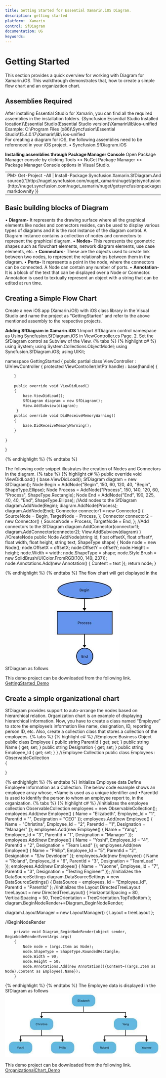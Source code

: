 ```yaml
---
title: Getting Started for Essential Xamarin.iOS Diagram.
description: getting started
platform:  Xamarin
control: SfDiagram
documentation: UG
keywords: 
---
```

# Getting Started
This section provides a quick overview for working with Diagram for Xamarin.iOS. This walkthrough demonstrates that, how to create a simple flow chart and an organization chart.

## Assemblies Required

After installing Essential Studio for Xamarin, you can find all the required assemblies in the installation folders.
{Syncfusion Essential Studio Installed location}\Essential Studio{Essential Studio version}\Xamarin\lib\ios-unified\
Example: C:\Program Files (x86)\Syncfusion\Essential Studio\15.4.0.17\Xamarin\lib\ ios-unified\
For creating a diagram for iOS, the following assemblies need to be referenced in your iOS project.
•	Syncfusion.SfDiagram.iOS

**Installing assemblies through Package Manager Console**
Open Package Manager console by clicking Tools >> NuGet Package Manager >> Package Manager Console options in Visual Studio.
<table>
<tr>
<td>
PM> Get-Project -All | Install-Package Syncfusion.Xamarin.SfDiagram.Android -source{{'[http://nuget.syncfusion.com/nuget_xamarin/nuget/getsyncfusionpackages/xamarin](http://nuget.syncfusion.com/nuget_xamarin/nuget/getsyncfusionpackages/xamarin#"")'| markdownify }}
</td>
</tr>
</table>

## Basic building blocks of Diagram

• **Diagram-** It represents the drawing surface where all the graphical elements like nodes and connectors resides, can be used to display various types of diagrams and it is the root instance of the diagram control. A Diagram instance contains a collection of nodes and  connectors to represent the  graphical diagram.
• **Nodes-** This represents the geometric shapes such as flowchart elements, network diagram elements, use case elements, etc. 
• **Connectors-** These are the objects used to create link between two nodes, to represent the relationships between them in the diagram. 
• **Ports-** It represents a point in the node, where the connectors can be connected. A Node can contain any number of ports.
• **Annotation-** It is a block of the text that can be displayed over a Node or Connector. Annotation is used to textually represent an object with a string that can be edited at run time.

## Creating a Simple Flow Chart

Create a new iOS app (Xamarin.iOS) with iOS class library in the Visual Studio and name the project as “GettingStarted” and refer to the above mentioned assembly to the respective projects.

**Adding SfDiagram in Xamarin.iOS**
1.Import SfDiagram control namespace as Using Syncfusion.SfDiagram.iOS in ViewController.cs Page.
2. Set the SfDiagram control as Subview of the View.
{% tabs %}
{% highlight c# %}
using System;
using System.Collections.ObjectModel;
using Syncfusion.SfDiagram.iOS;
using UIKit;

namespace GettingStarted
{
    public partial class ViewController : UIViewController
    {
        protected ViewController(IntPtr handle) : base(handle)
        {
		
        }

        public override void ViewDidLoad()
        {
            base.ViewDidLoad();
            SfDiagram diagram = new SfDiagram();
            View.AddSubview(diagram);       
         }    
        public override void DidReceiveMemoryWarning()
        {
            base.DidReceiveMemoryWarning();
        }

    }

}


{% endhighlight %}
{% endtabs %}

The following code snippet illustrates the creation of Nodes and Connectors in the diagram.
{% tabs %}
{% highlight c# %}
        public override void ViewDidLoad()
        {
            base.ViewDidLoad();
            SfDiagram diagram = new SfDiagram();
   Node Begin = AddNode("Begin", 150, 60, 120, 40, "Begin", ShapeType.Ellipse);
            Node Process = AddNode("Process", 150, 140, 120, 60, "Process", ShapeType.Rectangle);
            Node End = AddNode("End", 190, 225, 40, 40, "End", ShapeType.Ellipse);
            //Add nodes to the SfDiagram
            diagram.AddNode(Begin);
            diagram.AddNode(Process);
            diagram.AddNode(End);
            Connector connector1 = new Connector()
            {
                SourceNode = Begin,
                TargetNode = Process,
            };
            Connector connector2 = new Connector()
            {
                SourceNode = Process,
                TargetNode = End,
            };
            //Add connectors to the SfDiagram
            diagram.AddConnector(connector1);
            diagram.AddConnector(connector2);
             View.AddSubview(diagram)
  }
        //CreateNode
public Node AddNode(string id, float offsetX, float offsetY, float width, float height, string text, ShapeType shape)
        {
            Node node = new Node();
            node.OffsetX = offsetX;
            node.OffsetY = offsetY;
            node.Height = height;
            node.Width = width;
            node.ShapeType = shape;
            node.Style.Brush = new SolidBrush(UIColor.FromRGB(100, 149, 237));
            node.Annotations.Add(new Annotation() { Content = text });
            return node;
        }

{% endhighlight %}
{% endtabs %}
The flow chart will get displayed in the SfDiagram as follows
![](Getting-Started_images/Getting-Started_img1.jpeg)

This demo project can be downloaded from the following link. 
[GettingStarted_Demo](http://files2.syncfusion.com/Xamarin.iOS/Samples/GettingStarted_iOS_SfDiagram.zip)
 
## Create a simple organizational chart

SfDiagram provides support to auto-arrange the nodes based on hierarchical relation. Organization chart is an example of displaying hierarchical information.
Now, you have to create a class named “Employee” to store the employee’s information like name, designation, ID, reporting person ID, etc. Also, create a collection class that stores a collection of the employees.
{% tabs %}
{% highlight c# %}
//Employee Business Object
public class Employee
{
    public string ParentId { get; set; }
    public string Name { get; set; }
    public string Designation { get; set; }
    public string Employee_Id { get; set; }
}
//Employee Collection
public class Employees : ObservableCollection<Employee>  
{

}


{% endhighlight %}
{% endtabs %}
Initialize Employee data
Define Employee Information as a Collection. The below code example shows an employee array whose,
•Name is used as a unique identifier and
•ParentId is used to identify the person to whom an employee report to, in the organization.
{% tabs %}
{% highlight c# %}
//Initializes the employee collection
ObservableCollection<Employee> employees = new ObservableCollection<Employee>();            
employees.Add(new Employee() { Name = "Elizabeth", Employee_Id = "1", ParentId = "", Designation = "CEO" });
employees.Add(new Employee() { Name = "Christina", Employee_Id = "2", ParentId = "1", Designation = "Manager" });
employees.Add(new Employee() { Name = "Yang", Employee_Id = "3", ParentId = "1", Designation = "Manager" });
employees.Add(new Employee() { Name = "Yoshi", Employee_Id = "4", ParentId = "2", Designation = "Team Lead" });
employees.Add(new Employee() { Name = "Philip", Employee_Id = "5", ParentId = "2", Designation = "S/w Developer" });
employees.Add(new Employee() { Name = "Roland", Employee_Id = "6", ParentId = "3", Designation = "TeamLead" });
employees.Add(new Employee() { Name = "Yuonne", Employee_Id = "7", ParentId = "3", Designation = "Testing Engineer" });
//Initializes the DataSourceSettings
diagram.DataSourceSettings = new DataSourceSettings() { DataSource = employees, Id = "Employee_Id", ParentId = "ParentId" };
//Initializes the Layout
DirectedTreeLayout treeLayout = new DirectedTreeLayout() { HorizontalSpacing = 80, VerticalSpacing = 50, TreeOrientation = TreeOrientation.TopToBottom 
};
diagram.BeginNodeRender+=Diagram_BeginNodeRender;

diagram.LayoutManager = new LayoutManager() { Layout = treeLayout };

//BeginNodeRender

        private void Diagram_BeginNodeRender(object sender, BeginNodeRenderEventArgs args)
        {
            Node node = (args.Item as Node);
            node.ShapeType = ShapeType.RoundedRectangle;
            node.Width = 90;
            node.Height = 50;
            node.Annotations.Add(new Annotation(){Content=((args.Item as Node).Content as Employee).Name});
        }



{% endhighlight %}
{% endtabs %}
The Employee data is displayed in the SfDiagram as follows
![](Getting-Started_images/Getting-Started_img2.jpeg)

This demo project can be downloaded from the following link. 
[OrganizationalChart_Demo](http://files2.syncfusion.com/Xamarin.iOS/Samples/OrganizationalChart_iOS_SfDiagram.zip)
